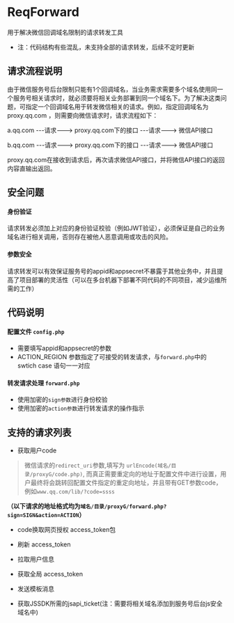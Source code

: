 # ReqForward
用于解决微信回调域名限制的请求转发工具

- 注：代码结构有些混乱，未支持全部的请求转发，后续不定时更新

## 请求流程说明 

由于微信服务号后台限制只能有1个回调域名，当业务需求需要多个域名使用同一个服务号相关请求时，就必须要将相关业务部署到同一个域名下。为了解决这类问题，可指定一个回调域名用于转发微信相关的请求。例如，指定回调域名为 proxy.qq.com ，则需要向微信请求时，请求流程如下：

        
a.qq.com  ---请求--->  proxy.qq.com下的接口 ---请求---> 微信API接口

b.qq.com  ---请求--->  proxy.qq.com下的接口 ---请求---> 微信API接口

proxy.qq.com在接收到请求后，再次请求微信API接口，并将微信API接口的返回内容直输出返回。

## 安全问题


#### 身份验证

请求转发必须加上对应的身份验证校验（例如JWT验证），必须保证是自己的业务域名进行相关调用，否则存在被他人恶意调用或攻击的风险。


#### 参数安全

请求转发可以有效保证服务号的appid和appsecret不暴露于其他业务中，并且提高了项目部署的灵活性（可以在多台机器下部署不同代码的不同项目，减少运维所需的工作）

## 代码说明

#### 配置文件 `config.php`

- 需要填写appid和appsecret的参数
- ACTION_REGION 参数指定了可接受的转发请求，与`forward.php`中的 swtich case 语句一一对应

#### 转发请求处理 `forward.php`

- 使用加密的`sign参数`进行身份校验
- 使用加密的`action参数`进行转发请求的操作指示



## 支持的请求列表

- 获取用户code 
> 微信请求的`redirect_uri`参数,填写为 `urlEncode(域名/目录/proxyG/code.php)`, 而真正需要重定向的地址于配置文件中进行设置，用户最终将会跳转回配置文件指定的重定向地址，并且带有GET参数code，例如`www.qq.com/lib/?code=ssss`


**（以下请求的地址格式均为`域名/目录/proxyG/forward.php?sign=SIGN&action=ACTION`）**

- code换取网页授权 access_token包
- 刷新 access_token
- 拉取用户信息

- 获取全局 access_token

- 发送模板消息

- 获取JSSDK所需的jsapi_ticket(注：需要将相关域名添加到服务号后台js安全域名中)

